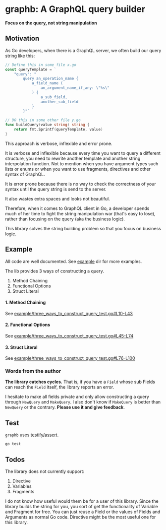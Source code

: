 # graphb: A GraphQL query builder
__Focus on the query, not string manipulation__

## Motivation
As Go developers, when there is a GraphQL server, we often build our query string like this:
```go
// Define this in some file x.go
const queryTemplate = `
    "query": "
        query an_operation_name { 
            a_field_name (
                an_argument_name_if_any: \"%s\"
            ) {
                a_sub_field,
                another_sub_field
            }
        }"`
    
// DO this in some other file y.go
func buildQuery(value string) string {
    return fmt.Sprintf(queryTemplate, value)
}
```
This approach is verbose, inflexible and error prone.

It is verbose and inflexible because every time you want to query a different structure, you need to rewrite another template and another string interpolation function. Not to mention when you have argument types such lists or enums or when you want to use fragments, directives and other syntax of GraphQL.

It is error prone because there is no way to check the correctness of your syntax until the query string is send to the server.

It also wastes extra spaces and looks not beautiful.

Therefore, when it comes to GraphQL client in Go, a developer spends much of her time to fight the string manipulation war (that's easy to lose), rather than focusing on the query (aka the business logic).

This library solves the string building problem so that you focus on business logic.

## Example
All code are well documented. See [example](example) dir for more examples.

The lib provides 3 ways of constructing a query.
1. Method Chaining
2. Functional Options
3. Struct Literal

#### 1. Method Chaining
See [example/three_ways_to_construct_query_test.go#L10-L43](example/three_ways_to_construct_query_test.go#L10-L43)

#### 2. Functional Options
See [example/three_ways_to_construct_query_test.go#L45-L74](example/three_ways_to_construct_query_test.go#L45-L74)

#### 3. Struct Literal
See [example/three_ways_to_construct_query_test.go#L76-L100](example/three_ways_to_construct_query_test.go#L76-L100)

### Words from the author
__The library catches cycles.__ That is, if you have a `Field` whose sub Fields can reach the `Field` itself, the library reports an error.

I hesitate to make all fields private and only allow constructing a query through `NewQuery` and `MakeQuery`. I also don't know if `MakeQuery` is better than `NewQuery` or the contrary. __Please use it and give feedback__.

## Test
`graphb` uses [testify/assert](https://github.com/stretchr/testify/#assert-package).
```bash
go test
```

## Todos
The library does not currently support:
1. Directive
2. Variables
3. Fragments

I do not know how useful would them be for a user of this library. Since the library builds the string for you, you sort of get the functionality of Variable and Fragment for free. You can just reuse a Field or the values of Fields and Arguments as normal Go code. Directive might be the most useful one for this library.
